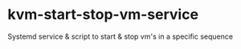 # kvm-start-stop-vm-service
Systemd  service &amp; script to start &amp; stop vm's in a specific sequence 

